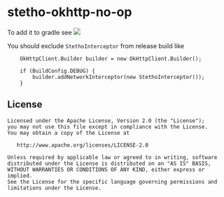 # stetho-okhttp-no-op

To add it to gradle see [![](https://jitpack.io/v/alexfrostdev/stetho-okhttp-no-op.svg)](https://jitpack.io/#alexfrostdev/stetho-okhttp-no-op/1.0)

You should exclude ```StethoInterceptor``` from release build like

```
    OkHttpClient.Builder builder = new OkHttpClient.Builder();

    if (BuildConfig.DEBUG) {
        builder.addNetworkInterceptor(new StethoInterceptor());
    }
``` 

## License

    Licensed under the Apache License, Version 2.0 (the "License");
    you may not use this file except in compliance with the License.
    You may obtain a copy of the License at

       http://www.apache.org/licenses/LICENSE-2.0

    Unless required by applicable law or agreed to in writing, software
    distributed under the License is distributed on an "AS IS" BASIS,
    WITHOUT WARRANTIES OR CONDITIONS OF ANY KIND, either express or implied.
    See the License for the specific language governing permissions and
    limitations under the License.
